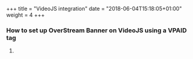 +++
title = "VideoJS integration"
date = "2018-06-04T15:18:05+01:00"
weight = 4
+++

### How to set up OverStream Banner on VideoJS using a VPAID tag

1.